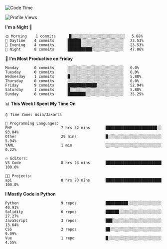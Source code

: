 <!--START_SECTION:waka-->
![Code Time](http://img.shields.io/badge/Code%20Time-1%2C255%20hrs%2051%20mins-blue)

![Profile Views](http://img.shields.io/badge/Profile%20Views-0-blue)

**I'm a Night 🦉** 

```text
🌞 Morning    1 commits      █░░░░░░░░░░░░░░░░░░░░░░░░   5.88% 
🌆 Daytime    4 commits      ██████░░░░░░░░░░░░░░░░░░░   23.53% 
🌃 Evening    4 commits      ██████░░░░░░░░░░░░░░░░░░░   23.53% 
🌙 Night      8 commits      ███████████░░░░░░░░░░░░░░   47.06%

```
📅 **I'm Most Productive on Friday** 

```text
Monday       0 commits      ░░░░░░░░░░░░░░░░░░░░░░░░░   0.0% 
Tuesday      0 commits      ░░░░░░░░░░░░░░░░░░░░░░░░░   0.0% 
Wednesday    1 commits      █░░░░░░░░░░░░░░░░░░░░░░░░   5.88% 
Thursday     0 commits      ░░░░░░░░░░░░░░░░░░░░░░░░░   0.0% 
Friday       9 commits      █████████████░░░░░░░░░░░░   52.94% 
Saturday     1 commits      █░░░░░░░░░░░░░░░░░░░░░░░░   5.88% 
Sunday       6 commits      ████████░░░░░░░░░░░░░░░░░   35.29%

```


📊 **This Week I Spent My Time On** 

```text
⌚︎ Time Zone: Asia/Jakarta

💬 Programming Languages: 
PHP                      7 hrs 52 mins       ███████████████████████░░   93.84% 
Other                    29 mins             █░░░░░░░░░░░░░░░░░░░░░░░░   5.94% 
YAML                     1 min               ░░░░░░░░░░░░░░░░░░░░░░░░░   0.22%

🔥 Editors: 
VS Code                  8 hrs 23 mins       █████████████████████████   100.0%

🐱‍💻 Projects: 
api                      8 hrs 23 mins       █████████████████████████   100.0%

```

**I Mostly Code in Python** 

```text
Python                   9 repos             ██████████░░░░░░░░░░░░░░░   40.91% 
Solidity                 6 repos             ██████░░░░░░░░░░░░░░░░░░░   27.27% 
JavaScript               3 repos             ███░░░░░░░░░░░░░░░░░░░░░░   13.64% 
CSS                      2 repos             ██░░░░░░░░░░░░░░░░░░░░░░░   9.09% 
Vue                      1 repo              █░░░░░░░░░░░░░░░░░░░░░░░░   4.55%

```



<!--END_SECTION:waka-->
